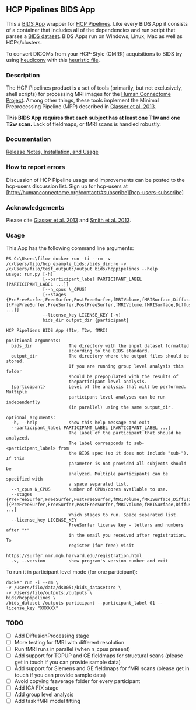 ## HCP Pipelines BIDS App
This a [BIDS App](https://bids-apps.neuroimging.io) wrapper for [HCP Pipelines](https://github.com/Washington-University/Pipelines).
Like every BIDS App it consists of a container that includes all of the dependencies and run script that parses a [BIDS dataset](http://bids.neuroimgaing.io).
BIDS Apps run on Windows, Linux, Mac as well as HCPs/clusters.

To convert DICOMs from your HCP-Style (CMRR) acquisitions to BIDS try using [heudiconv](https://github.com/nipy/heudiconv) with this [heuristic file](https://github.com/nipy/heudiconv/blob/master/heuristics/cmrr_heuristic.py).

### Description
The HCP Pipelines product is a set of tools (primarily, but not exclusively,
shell scripts) for processing MRI images for the [Human Connectome Project][HCP].
Among other things, these tools implement the Minimal Preprocessing Pipeline
(MPP) described in [Glasser et al. 2013][GlasserEtAl].

**This BIDS App requires that each subject has at least one T1w and one T2w scan.** Lack of fieldmaps, or fMRI scans is handled robustly.

### Documentation
[Release Notes, Installation, and Usage][release-install-use]

### How to report errors
Discussion of HCP Pipeline usage and improvements can be posted to the
hcp-users discussion list. Sign up for hcp-users at
[http://humanconnectome.org/contact/#subscribe][hcp-users-subscribe]

### Acknowledgements
Please cite [Glasser et al. 2013][GlasserEtAl] and [Smith et al. 2013][SmithEtAl].

### Usage
This App has the following command line arguments:

    PS C:\Users\filo> docker run -ti --rm -v /c/Users/filo/hcp_example_bids:/bids_dir:ro -v /c/Users/filo/test_output:/output bids/hcppipelines --help
    usage: run.py [-h]
                  [--participant_label PARTICIPANT_LABEL [PARTICIPANT_LABEL ...]]
                  [--n_cpus N_CPUS]
                  [--stages {PreFreeSurfer,FreeSurfer,PostFreeSurfer,fMRIVolume,fMRISurface,DiffusionPreprocessing} [{PreFreeSurfer,FreeSurfer,PostFreeSurfer,fMRIVolume,fMRISurface,DiffusionPreprocessing} ...]]
                  --license_key LICENSE_KEY [-v]
                  bids_dir output_dir {participant}

    HCP Pipeliens BIDS App (T1w, T2w, fMRI)

    positional arguments:
      bids_dir              The directory with the input dataset formatted
                            according to the BIDS standard.
      output_dir            The directory where the output files should be stored.
                            If you are running group level analysis this folder
                            should be prepopulated with the results of
                            theparticipant level analysis.
      {participant}         Level of the analysis that will be performed. Multiple
                            participant level analyses can be run independently
                            (in parallel) using the same output_dir.

    optional arguments:
      -h, --help            show this help message and exit
      --participant_label PARTICIPANT_LABEL [PARTICIPANT_LABEL ...]
                            The label of the participant that should be analyzed.
                            The label corresponds to sub-<participant_label> from
                            the BIDS spec (so it does not include "sub-"). If this
                            parameter is not provided all subjects should be
                            analyzed. Multiple participants can be specified with
                            a space separated list.
      --n_cpus N_CPUS       Number of CPUs/cores available to use.
      --stages {PreFreeSurfer,FreeSurfer,PostFreeSurfer,fMRIVolume,fMRISurface,DiffusionPreprocessing} [{PreFreeSurfer,FreeSurfer,PostFreeSurfer,fMRIVolume,fMRISurface,DiffusionPreprocessing} ...]
                            Which stages to run. Space separated list.
      --license_key LICENSE_KEY
                            FreeSurfer license key - letters and numbers after "*"
                            in the email you received after registration. To
                            register (for free) visit
                            https://surfer.nmr.mgh.harvard.edu/registration.html
      -v, --version         show program's version number and exit

To run it in participant level mode (for one participant):

    docker run -i --rm \
    -v /Users/filo/data/ds005:/bids_dataset:ro \
    -v /Users/filo/outputs:/outputs \
    bids/hcppipelines \
    /bids_dataset /outputs participant --participant_label 01 --license_key "XXXXXX"


### TODO

   - [ ] Add DiffusionProcessing stage
   - [ ] More testing for fMRI with different resolution
   - [ ] Run fMRI runs in parallel (when n_cpus present)
   - [ ] Add support for TOPUP and GE fieldmaps for structural scans (please get in touch if you can provide sample data)
   - [ ] Add support for Siemens and GE fieldmaps for fMRI scans (please get in touch if you can provide sample data)
   - [ ] Avoid copying fsaverage folder for every participant
   - [ ] Add ICA FIX stage
   - [ ] Add group level analysis
   - [ ] Add task fMRI model fitting

[HCP]: http://www.humanconnectome.org
[GlasserEtAl]: http://www.ncbi.nlm.nih.gov/pubmed/23668970
[SmithEtAl]: http://www.ncbi.nlm.nih.gov/pubmed/23702415
[release-install-use]: https://github.com/Washington-University/Pipelines/wiki/v3.4.0-Release-Notes,-Installation,-and-Usage
